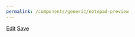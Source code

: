 ```yaml
---
permalink: /components/generic/notepad-preview
---
```

<!-- Start of /components/generic/notepad-preview -->
<div id="notepad-preview" class='drop-shadow paper'></div>
<div class="text-right" id="notepad-preview-buttons">
    <a href="#" id="notes-preview-edit" class="btn btn-info mt-3 hashlink">Edit</a>
    <a href="#" id="notes-preview-save" class="btn btn-primary mt-3 hashlink">Save</a>
</div>
<!-- End of /components/model/notepad-preview -->
